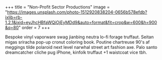 +++
title = "Non-Profit Sector Productions"
image = "https://images.unsplash.com/photo-1512920838204-0656b578efdb?ixlib=rb-1.2.1&ixid=eyJhcHBfaWQiOjEyMDd9&auto=format&fit=crop&w=600&h=900&q=80"
order = 7
+++

Bespoke vinyl vaporware swag jianbing neutra lo-fi forage truffaut. Seitan migas sriracha pop-up cronut coloring book. Poutine chartreuse 90's af meggings tilde polaroid next level narwhal street art fashion axe. Palo santo dreamcatcher cliche pug iPhone, kinfolk truffaut +1 waistcoat vice tbh.
